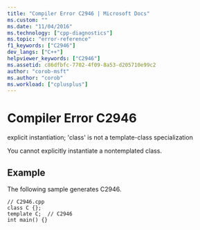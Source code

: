 ```yaml
---
title: "Compiler Error C2946 | Microsoft Docs"
ms.custom: ""
ms.date: "11/04/2016"
ms.technology: ["cpp-diagnostics"]
ms.topic: "error-reference"
f1_keywords: ["C2946"]
dev_langs: ["C++"]
helpviewer_keywords: ["C2946"]
ms.assetid: c86dfbfc-7702-4f09-8a53-d205710e99c2
author: "corob-msft"
ms.author: "corob"
ms.workload: ["cplusplus"]
---
```

# Compiler Error C2946
explicit instantiation; 'class' is not a template-class specialization  
  
 You cannot explicitly instantiate a nontemplated class.  
  
## Example  
 The following sample generates C2946.  
  
```  
// C2946.cpp  
class C {};  
template C;  // C2946  
int main() {}  
```